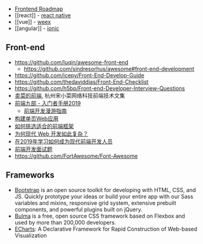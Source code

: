 - [Frontend Roadmap](https://github.com/kamranahmedse/developer-roadmap#frontend-roadmap)
- [[react]] - [react native](react#react-native)
- [[vue]] - [weex](vue#weex)
- [[angular]] - [ionic](https://ionicframework.com/)



## Front-end
- https://github.com/luqin/awesome-front-end
  - https://github.com/sindresorhus/awesome#front-end-development
- https://github.com/icepy/Front-End-Develop-Guide
- https://github.com/thedaviddias/Front-End-Checklist
- https://github.com/h5bp/Front-end-Developer-Interview-Questions
- [卖菜的前端](https://www.yuque.com/sxc/front), 杭州宋小菜网络科技前端技术文集
- [前端九部 - 入门者手册2019](https://www.yuque.com/fe9/basic)
  - [前端开发漫游指南](https://github.com/zenany/zenany.github.io/blob/master/_posts/about_frontend.md)
- [构建单页Web应用](https://github.com/xufei/blog/issues/5)
- [如何挑选适合的前端框架](https://github.com/RubyLouvre/agate/issues/8#issuecomment-99820791)
- [为何现代 Web 开发如此复杂？](https://www.infoq.cn/article/YPEj-1CKSxkVG290iIY0)
- [在2019年学习如何成为现代前端开发人员](https://www.zcfy.cc/article/learn-to-become-a-modern-frontend-developer-in-2019)
- [前端开发面试题](https://github.com/markyun/My-blog/tree/master/Front-end-Developer-Questions)
- https://github.com/FortAwesome/Font-Awesome



## Frameworks
- [Bootstrap](https://getbootstrap.com/) is an open source toolkit for developing with HTML, CSS, and JS. Quickly prototype your ideas or build your entire app with our Sass variables and mixins, responsive grid system, extensive prebuilt components, and powerful plugins built on jQuery.
- [Bulma](https://bulma.io/) is a free, open source CSS framework based on Flexbox and used by more than 200,000 developers.
- [ECharts](https://echarts.baidu.com/): A Declarative Framework for Rapid Construction of Web-based Visualization
